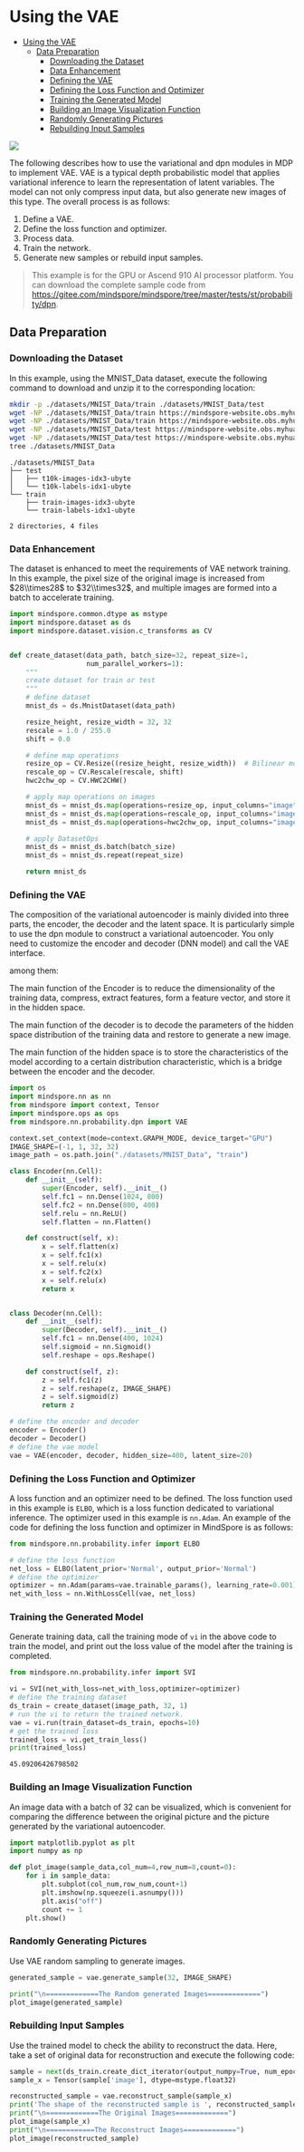 # Using the VAE

<!-- TOC -->

- [Using the VAE](#using-the-vae)
    - [Data Preparation](#data-preparation)
        - [Downloading the Dataset](#downloading-the-dataset)
        - [Data Enhancement](#data-enhancement)
        - [Defining the VAE](#defining-the-vae)
        - [Defining the Loss Function and Optimizer](#defining-the-loss-function-and-optimizer-1)
        - [Training the Generated Model](#training-the-generated-model)
        - [Building an Image Visualization Function](#building-an-image-visualization-function)
        - [Randomly Generating Pictures](#randomly-generating-pictures)
        - [Rebuilding Input Samples](#rebuilding-input-samples)

<!-- /TOC -->

<a href="https://gitee.com/mindspore/docs/blob/master/docs/probability/docs/source_en/using_the_vae.md" target="_blank"><img src="https://gitee.com/mindspore/docs/raw/master/resource/_static/logo_source.png"></a>

The following describes how to use the variational and dpn modules in MDP to implement VAE. VAE is a typical depth probabilistic model that applies variational inference to learn the representation of latent variables. The model can not only compress input data, but also generate new images of this type. The overall process is as follows:

1. Define a VAE.
2. Define the loss function and optimizer.
3. Process data.
4. Train the network.
5. Generate new samples or rebuild input samples.

> This example is for the GPU or Ascend 910 AI processor platform. You can download the complete sample code from <https://gitee.com/mindspore/mindspore/tree/master/tests/st/probability/dpn>.

## Data Preparation

### Downloading the Dataset

In this example, using the MNIST_Data dataset, execute the following command to download and unzip it to the corresponding location:

```bash
mkdir -p ./datasets/MNIST_Data/train ./datasets/MNIST_Data/test
wget -NP ./datasets/MNIST_Data/train https://mindspore-website.obs.myhuaweicloud.com/notebook/datasets/mnist/train-labels-idx1-ubyte --no-check-certificate
wget -NP ./datasets/MNIST_Data/train https://mindspore-website.obs.myhuaweicloud.com/notebook/datasets/mnist/train-images-idx3-ubyte --no-check-certificate
wget -NP ./datasets/MNIST_Data/test https://mindspore-website.obs.myhuaweicloud.com/notebook/datasets/mnist/t10k-labels-idx1-ubyte --no-check-certificate
wget -NP ./datasets/MNIST_Data/test https://mindspore-website.obs.myhuaweicloud.com/notebook/datasets/mnist/t10k-images-idx3-ubyte --no-check-certificate
tree ./datasets/MNIST_Data
```

```text
./datasets/MNIST_Data
├── test
│   ├── t10k-images-idx3-ubyte
│   └── t10k-labels-idx1-ubyte
└── train
    ├── train-images-idx3-ubyte
    └── train-labels-idx1-ubyte

2 directories, 4 files
```

### Data Enhancement

The dataset is enhanced to meet the requirements of VAE network training. In this example, the pixel size of the original image is increased from $28\\times28$ to $32\\times32$, and multiple images are formed into a batch to accelerate training.

```python
import mindspore.common.dtype as mstype
import mindspore.dataset as ds
import mindspore.dataset.vision.c_transforms as CV


def create_dataset(data_path, batch_size=32, repeat_size=1,
                   num_parallel_workers=1):
    """
    create dataset for train or test
    """
    # define dataset
    mnist_ds = ds.MnistDataset(data_path)

    resize_height, resize_width = 32, 32
    rescale = 1.0 / 255.0
    shift = 0.0

    # define map operations
    resize_op = CV.Resize((resize_height, resize_width))  # Bilinear mode
    rescale_op = CV.Rescale(rescale, shift)
    hwc2chw_op = CV.HWC2CHW()

    # apply map operations on images
    mnist_ds = mnist_ds.map(operations=resize_op, input_columns="image", num_parallel_workers=num_parallel_workers)
    mnist_ds = mnist_ds.map(operations=rescale_op, input_columns="image", num_parallel_workers=num_parallel_workers)
    mnist_ds = mnist_ds.map(operations=hwc2chw_op, input_columns="image", num_parallel_workers=num_parallel_workers)

    # apply DatasetOps
    mnist_ds = mnist_ds.batch(batch_size)
    mnist_ds = mnist_ds.repeat(repeat_size)

    return mnist_ds
```

### Defining the VAE

The composition of the variational autoencoder is mainly divided into three parts, the encoder, the decoder and the latent space. It is particularly simple to use the dpn module to construct a variational autoencoder. You only need to customize the encoder and decoder (DNN model) and call the VAE interface.

among them:

The main function of the Encoder is to reduce the dimensionality of the training data, compress, extract features, form a feature vector, and store it in the hidden space.

The main function of the decoder is to decode the parameters of the hidden space distribution of the training data and restore to generate a new image.

The main function of the hidden space is to store the characteristics of the model according to a certain distribution characteristic, which is a bridge between the encoder and the decoder.

```python
import os
import mindspore.nn as nn
from mindspore import context, Tensor
import mindspore.ops as ops
from mindspore.nn.probability.dpn import VAE

context.set_context(mode=context.GRAPH_MODE, device_target="GPU")
IMAGE_SHAPE=(-1, 1, 32, 32)
image_path = os.path.join("./datasets/MNIST_Data", "train")

class Encoder(nn.Cell):
    def __init__(self):
        super(Encoder, self).__init__()
        self.fc1 = nn.Dense(1024, 800)
        self.fc2 = nn.Dense(800, 400)
        self.relu = nn.ReLU()
        self.flatten = nn.Flatten()

    def construct(self, x):
        x = self.flatten(x)
        x = self.fc1(x)
        x = self.relu(x)
        x = self.fc2(x)
        x = self.relu(x)
        return x


class Decoder(nn.Cell):
    def __init__(self):
        super(Decoder, self).__init__()
        self.fc1 = nn.Dense(400, 1024)
        self.sigmoid = nn.Sigmoid()
        self.reshape = ops.Reshape()

    def construct(self, z):
        z = self.fc1(z)
        z = self.reshape(z, IMAGE_SHAPE)
        z = self.sigmoid(z)
        return z

# define the encoder and decoder
encoder = Encoder()
decoder = Decoder()
# define the vae model
vae = VAE(encoder, decoder, hidden_size=400, latent_size=20)
```

### Defining the Loss Function and Optimizer

A loss function and an optimizer need to be defined. The loss function used in this example is `ELBO`, which is a loss function dedicated to variational inference. The optimizer used in this example is `nn.Adam`.
An example of the code for defining the loss function and optimizer in MindSpore is as follows:

```python
from mindspore.nn.probability.infer import ELBO

# define the loss function
net_loss = ELBO(latent_prior='Normal', output_prior='Normal')
# define the optimizer
optimizer = nn.Adam(params=vae.trainable_params(), learning_rate=0.001)
net_with_loss = nn.WithLossCell(vae, net_loss)
```

### Training the Generated Model

Generate training data, call the training mode of `vi` in the above code to train the model, and print out the loss value of the model after the training is completed.

```python
from mindspore.nn.probability.infer import SVI

vi = SVI(net_with_loss=net_with_loss,optimizer=optimizer)
# define the training dataset
ds_train = create_dataset(image_path, 32, 1)
# run the vi to return the trained network.
vae = vi.run(train_dataset=ds_train, epochs=10)
# get the trained loss
trained_loss = vi.get_train_loss()
print(trained_loss)
```

```text
45.09206426798502
```

### Building an Image Visualization Function

An image data with a batch of 32 can be visualized, which is convenient for comparing the difference between the original picture and the picture generated by the variational autoencoder.

```python
import matplotlib.pyplot as plt
import numpy as np

def plot_image(sample_data,col_num=4,row_num=8,count=0):
    for i in sample_data:
        plt.subplot(col_num,row_num,count+1)
        plt.imshow(np.squeeze(i.asnumpy()))
        plt.axis("off")
        count += 1
    plt.show()
```

### Randomly Generating Pictures

Use VAE random sampling to generate images.

```python
generated_sample = vae.generate_sample(32, IMAGE_SHAPE)

print("\n=============The Random generated Images=============")
plot_image(generated_sample)
```

### Rebuilding Input Samples

Use the trained model to check the ability to reconstruct the data. Here, take a set of original data for reconstruction and execute the following code:

```python
sample = next(ds_train.create_dict_iterator(output_numpy=True, num_epochs=1))
sample_x = Tensor(sample['image'], dtype=mstype.float32)

reconstructed_sample = vae.reconstruct_sample(sample_x)
print('The shape of the reconstructed sample is ', reconstructed_sample.shape)
print("\n=============The Original Images=============")
plot_image(sample_x)
print("\n============The Reconstruct Images=============")
plot_image(reconstructed_sample)
```